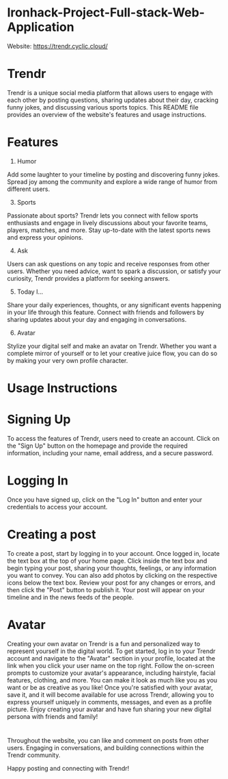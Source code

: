 # Ironhack-Project-Full-stack-Web-Application

Website: https://trendr.cyclic.cloud/

# Trendr
Trendr is a unique social media platform that allows users to engage with each other by posting questions, sharing updates about their day, cracking funny jokes, and discussing various sports topics. This README file provides an overview of the website's features and usage instructions.

# Features
1. Humor

Add some laughter to your timeline by posting and discovering funny jokes. Spread joy among the community and explore a wide range of humor from different users.

3. Sports

Passionate about sports? Trendr lets you connect with fellow sports enthusiasts and engage in lively discussions about your favorite teams, players, matches, and more. Stay up-to-date with the latest sports news and express your opinions.

4. Ask

Users can ask questions on any topic and receive responses from other users. Whether you need advice, want to spark a discussion, or satisfy your curiosity, Trendr provides a platform for seeking answers.

5. Today I...

Share your daily experiences, thoughts, or any significant events happening in your life through this feature. Connect with friends and followers by sharing updates about your day and engaging in conversations.

6. Avatar

Stylize your digital self and make an avatar on Trendr. Whether you want a complete mirror of yourself or to let your creative juice flow, you can do so by making your very own profile character.


# Usage Instructions
# Signing Up

To access the features of Trendr, users need to create an account. Click on the "Sign Up" button on the homepage and provide the required information, including your name, email address, and a secure password.

# Logging In

Once you have signed up, click on the "Log In" button and enter your credentials to access your account.

# Creating a post

To create a post, start by logging in to your account. Once logged in, locate the text box at the top of your home page. Click inside the text box and begin typing your post, sharing your thoughts, feelings, or any information you want to convey. You can also add photos by clicking on the respective icons below the text box. Review your post for any changes or errors, and then click the "Post" button to publish it. Your post will appear on your timeline and in the news feeds of the people.

# Avatar
Creating your own avatar on Trendr is a fun and personalized way to represent yourself in the digital world. To get started, log in to your Trendr account and navigate to the "Avatar" section in your profile, located at the link when you click your user name on the top right. Follow the on-screen prompts to customize your avatar's appearance, including hairstyle, facial features, clothing, and more. You can make it look as much like you as you want or be as creative as you like! Once you're satisfied with your avatar, save it, and it will become available for use across Trendr, allowing you to express yourself uniquely in comments, messages, and even as a profile picture. Enjoy creating your avatar and have fun sharing your new digital persona with friends and family!

#
Throughout the website, you can like and comment on posts from other users. Engaging in conversations, and building connections within the Trendr community.

Happy posting and connecting with Trendr!
